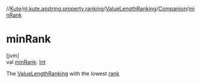//[Kute](../../../../index.md)/[nl.kute.asstring.property.ranking](../../index.md)/[ValueLengthRanking](../index.md)/[Companion](index.md)/[minRank](min-rank.md)

# minRank

[jvm]\
val [minRank](min-rank.md): [Int](https://kotlinlang.org/api/latest/jvm/stdlib/kotlin/-int/index.html)

The [ValueLengthRanking](../index.md) with the lowest [rank](../rank.md)
